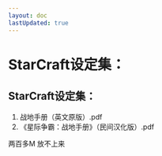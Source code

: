 ```yaml
---
layout: doc
lastUpdated: true
---
```


# StarCraft设定集：

## StarCraft设定集：

1. 战地手册（英文原版）.pdf
2. 《星际争霸：战地手册》（民间汉化版）.pdf
   
两百多M 放不上来